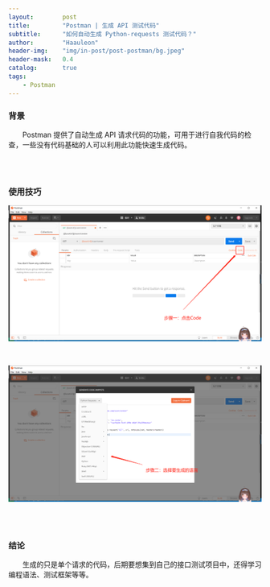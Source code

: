 ```yaml
---
layout:        post
title:         "Postman | 生成 API 测试代码"
subtitle:      "如何自动生成 Python-requests 测试代码？"
author:        "Haauleon"
header-img:    "img/in-post/post-postman/bg.jpeg"
header-mask:   0.4
catalog:       true
tags:
    - Postman
---
```


### 背景
&emsp;&emsp;Postman 提供了自动生成 API 请求代码的功能，可用于进行自我代码的检查，一些没有代码基础的人可以利用此功能快速生成代码。         

<br><br>

### 使用技巧     
![](\img\in-post\post-postman\2021-04-12-postman-exchange-1.png)          

<br>

![](\img\in-post\post-postman\2021-04-12-postman-exchange-2.png)     

<br><br>

### 结论
&emsp;&emsp;生成的只是单个请求的代码，后期要想集到自己的接口测试项目中，还得学习编程语法、测试框架等等。